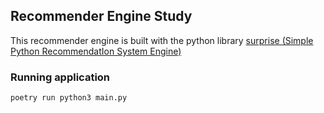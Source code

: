 ## Recommender Engine Study

This recommender engine is built with the python library [surprise (Simple Python RecommendatIon System Engine)](https://surpriselib.com/)


### Running application
```bash
poetry run python3 main.py
```
